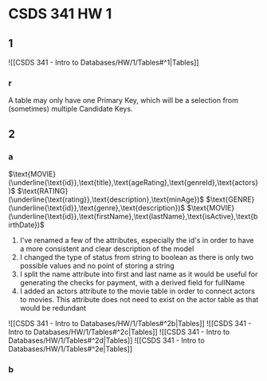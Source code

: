 # CSDS 341 HW 1

## 1

![[CSDS 341 - Intro to Databases/HW/1/Tables#^1|Tables]]

### r

A table may only have one Primary Key, which will be a selection from (sometimes) multiple Candidate Keys.

## 2

### a

$\text{MOVIE}(\underline{\text{id}},\text{title},\text{ageRating},\text{genreId},\text{actors})$
$\text{RATING}(\underline{\text{rating}},\text{description},\text{minAge})$
$\text{GENRE}(\underline{\text{id}},\text{genre},\text{description})$
$\text{MOVIE}(\underline{\text{id}},\text{firstName},\text{lastName},\text{isActive},\text{birthDate})$

1. I've renamed a few of the attributes, especially the id's in order to have a more consistent and clear description of the model
2. I changed the type of status from string to boolean as there is only two possible values and no point of storing a string
3. I split the name attribute into first and last name as it would be useful for generating the checks for payment, with a derived field for fullName
4. I added an actors attribute to the movie table in order to connect actors to movies. This attribute does not need to exist on the actor table as that would be redundant

![[CSDS 341 - Intro to Databases/HW/1/Tables#^2b|Tables]]
![[CSDS 341 - Intro to Databases/HW/1/Tables#^2c|Tables]]
![[CSDS 341 - Intro to Databases/HW/1/Tables#^2d|Tables]]
![[CSDS 341 - Intro to Databases/HW/1/Tables#^2e|Tables]]

### b

